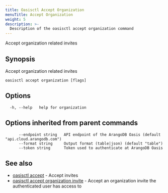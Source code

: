 ```yaml
---
title: Oasisctl Accept Organization
menuTitle: Accept Organization
weight: 5
description: >-
  Description of the oasisctl accept organization command
---
```

Accept organization related invites

## Synopsis

Accept organization related invites

```
oasisctl accept organization [flags]
```

## Options

```
  -h, --help   help for organization
```

## Options inherited from parent commands

```
      --endpoint string   API endpoint of the ArangoDB Oasis (default "api.cloud.arangodb.com")
      --format string     Output format (table|json) (default "table")
      --token string      Token used to authenticate at ArangoDB Oasis
```

## See also

* [oasisctl accept](_index.md)	 - Accept invites
* [oasisctl accept organization invite](accept-organization-invite.md)	 - Accept an organization invite the authenticated user has access to

